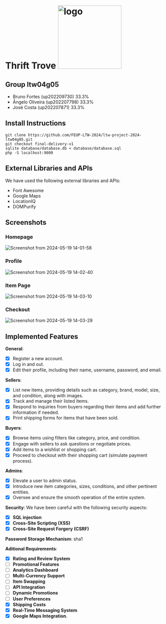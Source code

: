 # Thrift Trove <img src="https://github.com/FEUP-LTW-2024/ltw-project-2024-ltw04g05/assets/131660816/f371bb97-24a3-43c9-8c39-70de553eb0bb" alt="logo" width="200" height="200" />

## Group ltw04g05

- Bruno Fortes (up202209730) 33.3%
- Ângelo Oliveira (up202207798) 33.3%
- José Costa (up202207871) 33.3%

## Install Instructions
    git clone https://github.com/FEUP-LTW-2024/ltw-project-2024-ltw04g05.git
    git checkout final-delivery-v1
    sqlite database/database.db < database/database.sql
    php -S localhost:9000

## External Libraries and APIs

We have used the following external libraries and APIs:

- Font Awesome
- Google Maps
- LocationIQ
- DOMPurify 

## Screenshots

### Homepage
![Screenshot from 2024-05-19 14-01-58](https://github.com/FEUP-LTW-2024/ltw-project-2024-ltw04g05/assets/131660816/4205ef76-4ebd-46bd-a499-b3d64e9c5acf)

### Profile
![Screenshot from 2024-05-19 14-02-40](https://github.com/FEUP-LTW-2024/ltw-project-2024-ltw04g05/assets/131660816/98587d30-59cf-4aa2-b33a-efdb896b917c)

### Item Page
![Screenshot from 2024-05-19 14-03-10](https://github.com/FEUP-LTW-2024/ltw-project-2024-ltw04g05/assets/131660816/c0251391-c2fc-487f-bf2a-bfd07dc6288d)

### Checkout
![Screenshot from 2024-05-19 14-03-29](https://github.com/FEUP-LTW-2024/ltw-project-2024-ltw04g05/assets/131660816/4716fc98-8e4a-402f-aa2b-931ea6896942)

## Implemented Features

**General**:

- [X] Register a new account.
- [X] Log in and out.
- [X] Edit their profile, including their name, username, password, and email.

**Sellers**:

- [X] List new items, providing details such as category, brand, model, size, and condition, along with images.
- [X] Track and manage their listed items.
- [X] Respond to inquiries from buyers regarding their items and add further information if needed.
- [X] Print shipping forms for items that have been sold.

**Buyers**:

- [X] Browse items using filters like category, price, and condition.
- [X] Engage with sellers to ask questions or negotiate prices.
- [X] Add items to a wishlist or shopping cart.
- [X] Proceed to checkout with their shopping cart (simulate payment process).

**Admins**:

- [X] Elevate a user to admin status.
- [X] Introduce new item categories, sizes, conditions, and other pertinent entities.
- [X] Oversee and ensure the smooth operation of the entire system.

**Security**:
We have been careful with the following security aspects:

- [X] **SQL injection**
- [X] **Cross-Site Scripting (XSS)**
- [X] **Cross-Site Request Forgery (CSRF)**

**Password Storage Mechanism**: sha1

**Aditional Requirements**:

- [X] **Rating and Review System**
- [ ] **Promotional Features**
- [ ] **Analytics Dashboard**
- [ ] **Multi-Currency Support**
- [ ] **Item Swapping**
- [ ] **API Integration**
- [ ] **Dynamic Promotions**
- [ ] **User Preferences**
- [X] **Shipping Costs**
- [X] **Real-Time Messaging System**
- [X] **Google Maps Integration**.
